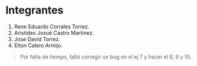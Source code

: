 # Integrantes
1. Rene Eduardo Corrales Torrez.
2. Aristides Josué Castro Martinez.
3. Jose David Torrez.
4. Elton Calero Armijo.

> Por falta de tiempo, faltó corregir un bug en el ej 7
> y hacer el 8, 9 y 10. 